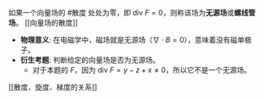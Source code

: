  如果一个向量场的 #散度 处处为零，即 $\text{div } F = 0$，则称该场为**无源场**或**螺线管场**。 [[向量场的散度]]  
*   **物理意义**: 在电磁学中，磁场就是无源场（$\nabla \cdot B = 0$），意味着没有磁单极子。
*   **衍生考题**: 判断给定的向量场是否为无源场。
    *   对于本题的 $F$，因为 $\text{div } F = y - z + x \neq 0$，所以它不是一个无源场。

[[散度、旋度、梯度的关系]]  

